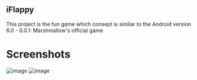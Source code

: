 ## iFlappy
This project is the fun game which consept is similar to the Android version 6.0 - 6.0.1: Marshmallow's official game
# Screenshots
![image](https://user-images.githubusercontent.com/54924538/111832611-0cfb9700-8917-11eb-9c84-953416c33aed.png)
![image](https://user-images.githubusercontent.com/54924538/111832635-14bb3b80-8917-11eb-9715-a87b9673ff66.png)
